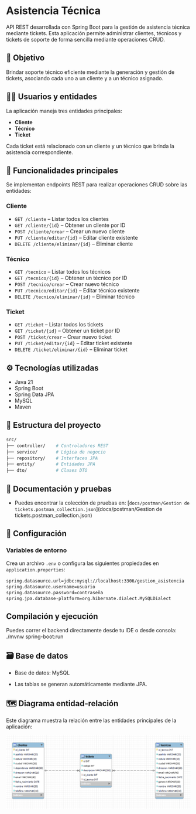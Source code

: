 # Asistencia Técnica

API REST desarrollada con Spring Boot para la gestión de asistencia técnica mediante tickets. Esta aplicación permite administrar clientes, técnicos y tickets de soporte de forma sencilla mediante operaciones CRUD.

## 📌 Objetivo

Brindar soporte técnico eficiente mediante la generación y gestión de tickets, asociando cada uno a un cliente y a un técnico asignado.

## 🧑‍💻 Usuarios y entidades

La aplicación maneja tres entidades principales:

- **Cliente**
- **Técnico**
- **Ticket**

Cada ticket está relacionado con un cliente y un técnico que brinda la asistencia correspondiente.

## 🚀 Funcionalidades principales

Se implementan endpoints REST para realizar operaciones CRUD sobre las entidades:

### Cliente
- `GET /cliente` – Listar todos los clientes
- `GET /cliente/{id}` – Obtener un cliente por ID
- `POST /cliente/crear` – Crear un nuevo cliente
- `PUT /cliente/editar/{id}` – Editar cliente existente
- `DELETE /cliente/eliminar/{id}` – Eliminar cliente

### Técnico
- `GET /tecnico` – Listar todos los técnicos
- `GET /tecnico/{id}` – Obtener un técnico por ID
- `POST /tecnico/crear` – Crear nuevo técnico
- `PUT /tecnico/editar/{id}` – Editar técnico existente
- `DELETE /tecnico/eliminar/{id}` – Eliminar técnico

### Ticket
- `GET /ticket` – Listar todos los tickets
- `GET /ticket/{id}` – Obtener un ticket por ID
- `POST /ticket/crear` – Crear nuevo ticket
- `PUT /ticket/editar/{id}` – Editar ticket existente
- `DELETE /ticket/eliminar/{id}` – Eliminar ticket

## ⚙️ Tecnologías utilizadas

- Java 21
- Spring Boot
- Spring Data JPA
- MySQL
- Maven

## 📂 Estructura del proyecto

```bash
src/
├── controller/    # Controladores REST
├── service/       # Lógica de negocio
├── repository/    # Interfaces JPA
├── entity/        # Entidades JPA
├── dto/           # Clases DTO
```

## 🧪 Documentación y pruebas

- Puedes encontrar la colección de pruebas en:
[`docs/postman/Gestion de tickets.postman_collection.json`](docs/postman/Gestion de tickets.postman_collection.json)

## 🔧 Configuración

### Variables de entorno

Crea un archivo `.env` o configura las siguientes propiedades en `application.properties`:

```properties
spring.datasource.url=jdbc:mysql://localhost:3306/gestion_asistencia
spring.datasource.username=usuario
spring.datasource.password=contraseña
spring.jpa.database-platform=org.hibernate.dialect.MySQLDialect
```

##  Compilación y ejecución
Puedes correr el backend directamente desde tu IDE o desde consola:
./mvnw spring-boot:run

## 🗃️ Base de datos

- Base de datos: MySQL

- Las tablas se generan automáticamente mediante JPA.

## 🗺️ Diagrama entidad-relación

Este diagrama muestra la relación entre las entidades principales de la aplicación:

![Diagrama ER](docs/images/diagrama-er.png)


